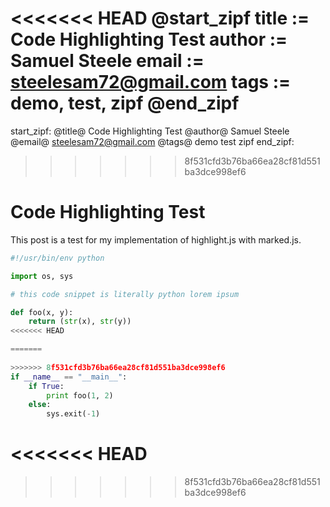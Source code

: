 <<<<<<< HEAD
@start_zipf
title := Code Highlighting Test
author := Samuel Steele
email := steelesam72@gmail.com
tags := demo, test, zipf
@end_zipf
=======
start_zipf:
@title@ Code Highlighting Test
@author@ Samuel Steele
@email@ steelesam72@gmail.com
@tags@ demo test zipf
end_zipf:
>>>>>>> 8f531cfd3b76ba66ea28cf81d551ba3dce998ef6

# Code Highlighting Test

This post is a test for my implementation of highlight.js with marked.js.

```python
#!/usr/bin/env python

import os, sys

# this code snippet is literally python lorem ipsum

def foo(x, y):
    return (str(x), str(y))
<<<<<<< HEAD

=======
    
>>>>>>> 8f531cfd3b76ba66ea28cf81d551ba3dce998ef6
if __name__ == "__main__":
    if True:
        print foo(1, 2)
    else:
        sys.exit(-1)

```
<<<<<<< HEAD
=======

>>>>>>> 8f531cfd3b76ba66ea28cf81d551ba3dce998ef6
